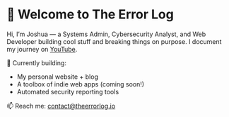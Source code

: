 # 👋 Welcome to The Error Log

Hi, I’m Joshua — a Systems Admin, Cybersecurity Analyst, and Web Developer building cool stuff and breaking things on purpose. I document my journey on [YouTube](https://youtube.com/@TheErrorLog).

🚧 Currently building:
- My personal website + blog
- A toolbox of indie web apps (coming soon!)
- Automated security reporting tools

📫 Reach me: [contact@theerrorlog.io](mailto:contact@theerrorlog.io)
